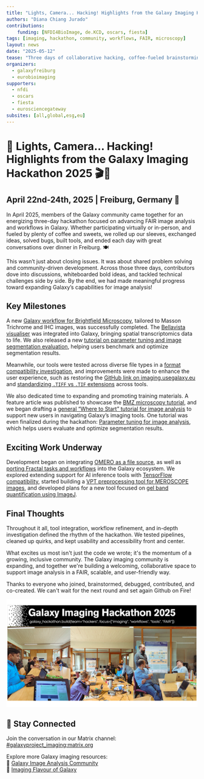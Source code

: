 ```yaml
---
title: "Lights, Camera... Hacking! Highlights from the Galaxy Imaging Hackathon 2025"
authors: "Diana Chiang Jurado" 
contributions:
    funding: [NFDI4BioImage, de.KCD, oscars, fiesta]
tags: [imaging, hackathon, community, workflows, FAIR, microscopy]
layout: news
date: "2025-05-12"
tease: "Three days of collaborative hacking, coffee-fueled brainstorming, and community-powered innovation—Galaxy Imaging is growing, and so are its FAIR tools!" 
organizers:
  - galaxyfreiburg
  - eurobioimaging
supporters:
  - nfdi
  - oscars
  - fiesta
  - eurosciencegateway
subsites: [all,global,esg,eu]
---
```


# 🧬 Lights, Camera... Hacking! Highlights from the Galaxy Imaging Hackathon 2025 🎬🔬

## April 22nd-24th, 2025 | Freiburg, Germany 🌱
In April 2025, members of the Galaxy community came together for an energizing three-day hackathon focused on advancing FAIR image analysis and workflows in Galaxy. Whether participating virtually or in-person, and fueled by plenty of coffee and sweets, we rolled up our sleeves, exchanged ideas, solved bugs, built tools, and ended each day with great conversations over dinner in Freiburg. 🍽️

This wasn’t just about closing issues. It was about shared problem solving and community-driven development. Across those three days, contributors dove into discussions, whiteboarded bold ideas, and tackled technical challenges side by side. By the end, we had made meaningful progress toward expanding Galaxy’s capabilities for image analysis!

## Key Milestones
A new [Galaxy workflow for Brightfield Microscopy](https://github.com/FAIR-imaging/galaxy-image-community/issues/35), tailored to Masson Trichrome and IHC images, was successfully completed. The [Bellavista visualiser](https://github.com/FAIR-imaging/galaxy-image-community/issues/45) was integrated into Galaxy, bringing spatial transcriptomics data to life. We also released a new [tutorial on parameter tuning and image segmentation evaluation](https://github.com/FAIR-imaging/galaxy-image-community/issues/38), helping users benchmark and optimize segmentation results.

Meanwhile, our tools were tested across diverse file types in a [format compatibility investigation](https://github.com/FAIR-imaging/galaxy-image-community/issues/34), and improvements were made to enhance the user experience, such as restoring the [GitHub link on imaging.usegalaxy.eu](https://github.com/FAIR-imaging/galaxy-image-community/issues/29) and [standardizing `.TIFF` vs `.TIF` extensions](https://github.com/FAIR-imaging/galaxy-image-community/issues/43) across tools.

We also dedicated time to expanding and promoting training materials. A feature article was published to showcase the [BMZ microscopy tutorial](https://galaxyproject.org/news/2025-04-23-bmz-galaxy/), and we began drafting a [general “Where to Start” tutorial for image analysis](https://github.com/FAIR-imaging/galaxy-image-community/issues/36) to support new users in navigating Galaxy’s imaging tools. One tutorial was even finalized during the hackathon: [Parameter tuning for image analysis](https://training.galaxyproject.org/training-material/topics/imaging/tutorials/parameter-tuning/tutorial.html), which helps users evaluate and optimize segmentation results.

## Exciting Work Underway
Development began on integrating [OMERO as a file source](https://github.com/FAIR-imaging/galaxy-image-community/issues/17), as well as [porting Fractal tasks and workflows](https://github.com/FAIR-imaging/galaxy-image-community/issues/31) into the Galaxy ecosystem. We explored extending support for AI inference tools with [TensorFlow compatibility](https://github.com/FAIR-imaging/galaxy-image-community/issues/37), started building a [VPT preprocessing tool for MEROSCOPE images](https://github.com/FAIR-imaging/galaxy-image-community/issues/41), and developed plans for a new tool focused on [gel band quantification using ImageJ](https://github.com/FAIR-imaging/galaxy-image-community/issues/42).

## Final Thoughts
Throughout it all, tool integration, workflow refinement, and in-depth investigation defined the rhythm of the hackathon. We tested pipelines, cleaned up quirks, and kept usability and accessibility front and center.

What excites us most isn't just the code we wrote; it's the momentum of a growing, inclusive community. The Galaxy imaging community is expanding, and together we're building a welcoming, collaborative space to support image analysis in a FAIR, scalable, and user-friendly way.

Thanks to everyone who joined, brainstormed, debugged, contributed, and co-created. We can't wait for the next round and set again Github on Fire!

![📸 Behind the Screens: Galaxy Hackathon Moments](hackathon_pics.png)

## 📣 Stay Connected

Join the conversation in our Matrix channel: [#galaxyproject_imaging:matrix.org](https://matrix.to/#/#galaxyproject_imaging:matrix.org)

Explore more Galaxy imaging resources:  
🔗 [Galaxy Image Analysis Community](https://galaxyproject.org/community/sig/image-analysis/)  
🔗 [Imaging Flavour of Galaxy](https://imaging.usegalaxy.eu)


